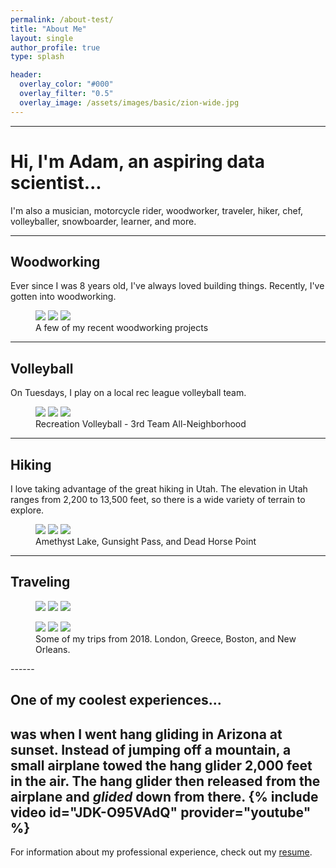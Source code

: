 ```yaml
---
permalink: /about-test/
title: "About Me"
layout: single
author_profile: true 
type: splash

header:
  overlay_color: "#000"
  overlay_filter: "0.5"
  overlay_image: /assets/images/basic/zion-wide.jpg
---
```


------
# Hi, I'm Adam, an aspiring data scientist...
I'm also a musician, motorcycle rider, woodworker, traveler, hiker, chef, volleyballer, snowboarder, learner, and more.

------
## Woodworking
Ever since I was 8 years old, I've always loved building things. Recently, I've gotten into woodworking.
<figure class="third">
	<img src="/assets/images/about/bench.JPG">
	<img src="/assets/images/about/table.JPG">
	<img src="/assets/images/about/bookshelf.JPG">
	<figcaption>A few of my recent woodworking projects</figcaption>
</figure>  

------
## Volleyball
On Tuesdays, I play on a local rec league volleyball team. 
<figure class="third">
	<img src="/assets/images/about/spike2018.jpg">
	<img src="/assets/images/about/champs.JPG">
	<img src="/assets/images/about/volleyball-tip.jpg">
	<figcaption>Recreation Volleyball - 3rd Team All-Neighborhood</figcaption>
</figure>  

------
## Hiking
I love taking advantage of the great hiking in Utah. The elevation in Utah ranges from 2,200 to 13,500 feet, so there is a wide variety of terrain to explore.
<figure class="third">
	<img src="/assets/images/about/hiking.jpeg">
	<img src="/assets/images/about/hiking2.JPG">
	<img src="/assets/images/about/hiking3.JPG">
	<figcaption>Amethyst Lake, Gunsight Pass, and Dead Horse Point </figcaption>
</figure>  

------
## Traveling
<figure class="third">
	<img src="/assets/images/about/london.jpg">
	<img src="/assets/images/about/greece.jpg">
	<img src="/assets/images/about/greece2.jpg">
</figure>  
<figure class="third">
	<img src="/assets/images/about/boston-harbor.jpg">
	<img src="/assets/images/about/boston-sunset.jpg">
	<img src="/assets/images/about/nola.JPG">
	<figcaption>Some of my trips from 2018. London, Greece, Boston, and New Orleans.</figcaption>
</figure>
------


## One of my coolest experiences...
was when I went hang gliding in Arizona at sunset. Instead of jumping off a mountain, a small airplane towed the hang glider 2,000 feet in the air. The hang glider then released from the airplane and *glided* down from there.
{% include video id="JDK-O95VAdQ" provider="youtube" %}
------

For information about my professional experience, check out my [resume](/resume/).

